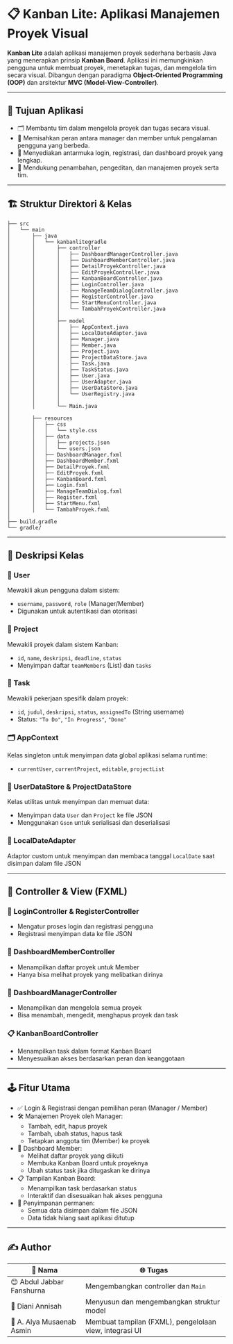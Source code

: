 
# 📋 Kanban Lite: Aplikasi Manajemen Proyek Visual

**Kanban Lite** adalah aplikasi manajemen proyek sederhana berbasis Java yang menerapkan prinsip **Kanban Board**. Aplikasi ini memungkinkan pengguna untuk membuat proyek, menetapkan tugas, dan mengelola tim secara visual. Dibangun dengan paradigma **Object-Oriented Programming (OOP)** dan arsitektur **MVC (Model-View-Controller)**.

---

## 🎯 Tujuan Aplikasi

- 🗂️ Membantu tim dalam mengelola proyek dan tugas secara visual.
- 👥 Memisahkan peran antara manager dan member untuk pengalaman pengguna yang berbeda.
- 🧩 Menyediakan antarmuka login, registrasi, dan dashboard proyek yang lengkap.
- 🔄 Mendukung penambahan, pengeditan, dan manajemen proyek serta tim.

---

## 🏗️ Struktur Direktori & Kelas

```
├── src
│   └── main
│       ├── java
│       │   └── kanbanlitegradle
│       │       ├── controller
│       │       │   ├── DashboardManagerController.java
│       │       │   ├── DashboardMemberController.java
│       │       │   ├── DetailProyekController.java
│       │       │   ├── EditProyekController.java
│       │       │   ├── KanbanBoardController.java
│       │       │   ├── LoginController.java
│       │       │   ├── ManageTeamDialogController.java
│       │       │   ├── RegisterController.java
│       │       │   ├── StartMenuController.java
│       │       │   └── TambahProyekController.java
│       │       │
│       │       ├── model
│       │       │   ├── AppContext.java
│       │       │   ├── LocalDateAdapter.java
│       │       │   ├── Manager.java
│       │       │   ├── Member.java
│       │       │   ├── Project.java
│       │       │   ├── ProjectDataStore.java
│       │       │   ├── Task.java
│       │       │   ├── TaskStatus.java
│       │       │   ├── User.java
│       │       │   ├── UserAdapter.java
│       │       │   ├── UserDataStore.java
│       │       │   └── UserRegistry.java
│       │       │
│       │       └── Main.java
│
│       ├── resources
│       │   ├── css
│       │   │   └── style.css
│       │   ├── data
│       │   │   ├── projects.json
│       │   │   └── users.json
│       │   ├── DashboardManager.fxml
│       │   ├── DashboardMember.fxml
│       │   ├── DetailProyek.fxml
│       │   ├── EditProyek.fxml
│       │   ├── KanbanBoard.fxml
│       │   ├── Login.fxml
│       │   ├── ManageTeamDialog.fxml
│       │   ├── Register.fxml
│       │   ├── StartMenu.fxml
│       │   └── TambahProyek.fxml
│
├── build.gradle
└── gradle/
```

---

## 🧱 Deskripsi Kelas

### 🔹 User
Mewakili akun pengguna dalam sistem:
- `username`, `password`, `role` (Manager/Member)
- Digunakan untuk autentikasi dan otorisasi

### 🔹 Project
Mewakili proyek dalam sistem Kanban:
- `id`, `name`, `deskripsi`, `deadline`, `status`
- Menyimpan daftar `teamMembers` (List<String>) dan `tasks`

### 🔹 Task
Mewakili pekerjaan spesifik dalam proyek:
- `id`, `judul`, `deskripsi`, `status`, `assignedTo` (String username)
- Status: `"To Do"`, `"In Progress"`, `"Done"`

### 🗂 AppContext
Kelas singleton untuk menyimpan data global aplikasi selama runtime:
- `currentUser`, `currentProject`, `editable`, `projectList`

### 💾 UserDataStore & ProjectDataStore
Kelas utilitas untuk menyimpan dan memuat data:
- Menyimpan data `User` dan `Project` ke file JSON
- Menggunakan `Gson` untuk serialisasi dan deserialisasi

### 📅 LocalDateAdapter
Adaptor custom untuk menyimpan dan membaca tanggal `LocalDate` saat disimpan dalam file JSON

---

## 🧩 Controller & View (FXML)

### 📜 LoginController & RegisterController
- Mengatur proses login dan registrasi pengguna
- Registrasi menyimpan data ke file JSON

### 👤 DashboardMemberController
- Menampilkan daftar proyek untuk Member
- Hanya bisa melihat proyek yang melibatkan dirinya

### 👥 DashboardManagerController
- Menampilkan dan mengelola semua proyek
- Bisa menambah, mengedit, menghapus proyek dan task

### 📋 KanbanBoardController
- Menampilkan task dalam format Kanban Board
- Menyesuaikan akses berdasarkan peran dan keanggotaan

---

## 🕹 Fitur Utama

- ✅ Login & Registrasi dengan pemilihan peran (Manager / Member)
- 🛠️ Manajemen Proyek oleh Manager:
  - Tambah, edit, hapus proyek
  - Tambah, ubah status, hapus task
  - Tetapkan anggota tim (Member) ke proyek
- 👥 Dashboard Member:
  - Melihat daftar proyek yang diikuti
  - Membuka Kanban Board untuk proyeknya
  - Ubah status task jika ditugaskan ke dirinya
- 📋 Tampilan Kanban Board:
  - Menampilkan task berdasarkan status
  - Interaktif dan disesuaikan hak akses pengguna
- 💾 Penyimpanan permanen:
  - Semua data disimpan dalam file JSON
  - Data tidak hilang saat aplikasi ditutup

---

## ✍️ Author

| 👤 Nama                  | 🌐 Tugas                                                  |
|-------------------------|-----------------------------------------------------------|
| 😊 Abdul Jabbar Fanshurna | Mengembangkan controller dan `Main`                     |
| 🌸 Diani Annisah         | Menyusun dan mengembangkan struktur model                |
| 🧠 A. Alya Musaenab Asmin| Membuat tampilan (FXML), pengelolaan view, integrasi UI  |
